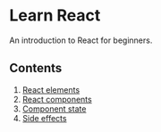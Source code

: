 # Learn React

An introduction to React for beginners.

## Contents

1. [React elements](/01-dom-begone)
2. [React components](/02-component-proponent)
3. [Component state](/03-a-date-with-state)
4. [Side effects](/04-perfect-effects)
